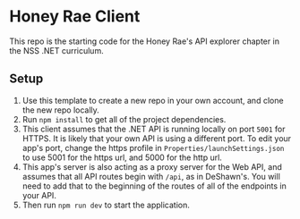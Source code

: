 # Honey Rae Client
This repo is the starting code for the Honey Rae's API explorer chapter in the NSS .NET curriculum. 

## Setup
1. Use this template to create a new repo in your own account, and clone the new repo locally. 
1. Run `npm install` to get all of the project dependencies.
1. This client assumes that the .NET API is running locally on port `5001` for HTTPS. It is likely that your own API is using a different port. To edit your app's port, change the https profile in `Properties/launchSettings.json` to use 5001 for the https url, and 5000 for the http url.
1. This app's server is also acting as a proxy server for the Web API, and assumes that all API routes begin with `/api`, as in DeShawn's. You will need to add that to the beginning of the routes of all of the endpoints in your API.  
1. Then run `npm run dev` to start the application.  